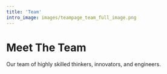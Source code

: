 ```yaml
---
title: 'Team'
intro_image: images/teampage_team_full_image.png
---
```


# Meet The Team

Our team of highly skilled thinkers, innovators, and engineers.
